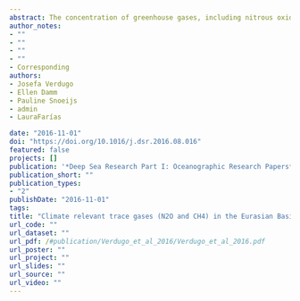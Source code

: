 ```yaml
---
abstract: The concentration of greenhouse gases, including nitrous oxide (N2O), methane (CH4), and compounds such as total dimethylsulfoniopropionate (DMSPt), along with other oceanographic variables were measured in the ice-covered Arctic Ocean within the Eurasian Basin (EAB). The EAB is affected by the perennial ice-pack and has seasonal microalgal blooms, which in turn may stimulate microbes involved in trace gas cycling. Data collection was carried out on board the LOMROG III cruise during the boreal summer of 2012. Water samples were collected from the surface to the bottom layer (reaching 4300 m depth) along a South-North transect (SNT), from 82.19°N, 8.75°E to 89.26°N, 58.84°W, crossing the EAB through the Nansen and Amundsen Basins. The Polar Mixed Layer and halocline waters along the SNT showed a heterogeneous distribution of N2O, CH4 and DMSPt, fluctuating between 42-111 and 27–649% saturation for N2O and CH4, respectively; and from 3.5 to 58.9 nmol L−1 for DMSPt. Spatial patterns revealed that while CH4 and DMSPt peaked in the Nansen Basin, N2O was higher in the Amundsen Basin. In the Atlantic Intermediate Water and Arctic Deep Water N2O and CH4 distributions were also heterogeneous with saturations between 52% and 106% and 28% and 340%, respectively. Remarkably, the Amundsen Basin contained less CH4 than the Nansen Basin and while both basins were mostly under-saturated in N2O. We propose that part of the CH4 and N2O may be microbiologically consumed via methanotrophy, denitrification, or even diazotrophy, as intermediate and deep waters move throughout EAB associated with the overturning water mass circulation. This study contributes to baseline information on gas distribution in a region that is increasingly subject to rapid environmental changes, and that has an important role on global ocean circulation and climate regulation.
author_notes:
- ""
- ""
- ""
- ""
- Corresponding
authors:
- Josefa Verdugo
- Ellen Damm
- Pauline Snoeijs 
- admin
- LauraFarías

date: "2016-11-01"
doi: "https://doi.org/10.1016/j.dsr.2016.08.016"
featured: false
projects: []
publication: '*Deep Sea Research Part I: Oceanographic Research Papers*'
publication_short: ""
publication_types:
- "2"
publishDate: "2016-11-01"
tags:
title: "Climate relevant trace gases (N2O and CH4) in the Eurasian Basin (Arctic Ocean)"
url_code: ""
url_dataset: ""
url_pdf: /#publication/Verdugo_et_al_2016/Verdugo_et_al_2016.pdf
url_poster: ""
url_project: ""
url_slides: ""
url_source: ""
url_video: ""
---
```


